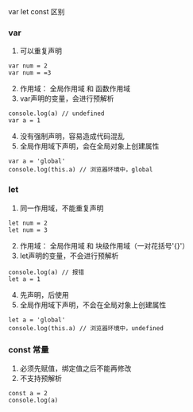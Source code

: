 var let const 区别

### var
1. 可以重复声明
```
var num = 2
var num = =3
```
2. 作用域： 全局作用域 和 函数作用域
3. var声明的变量，会进行预解析
```
console.log(a) // undefined
var a = 1
```
4. 没有强制声明，容易造成代码混乱
5. 全局作用域下声明，会在全局对象上创建属性
```
var a = 'global'
console.log(this.a) // 浏览器环境中，global
```
### let
1. 同一作用域，不能重复声明
```
let num = 2
let num = 3
```
2. 作用域： 全局作用域 和 块级作用域（一对花括号'{}'）
3. let声明的变量，不会进行预解析
```
console.log(a) // 报错
let a = 1
```
4. 先声明，后使用
5. 全局作用域下声明，不会在全局对象上创建属性
```
let a = 'global'
console.log(this.a) // 浏览器环境中，undefined
```

### const 常量
1. 必须先赋值，绑定值之后不能再修改
2. 不支持预解析
```
const a = 2
console.log(a)
```


